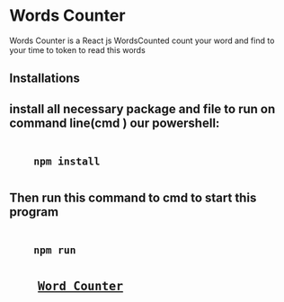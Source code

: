 <h1>Words Counter</h1>
<p>Words Counter is a React js WordsCounted  count your word and find to your time to token to read this words</p>

<h2>Installations<h2>
  <p>install all necessary package and file to run on  command line(cmd ) our powershell:</p>
  <pre>
  <code>
    npm install
  </code></pre>
  <p>Then run this command to cmd to start this program</p>
    <pre>
  <code>
    npm run
  </code></pre>
 <pre>
    <a href="https://adilnawaz256.github.io/Word_Counter_ReactJs/">Word Counter</a>
</pre>

  
